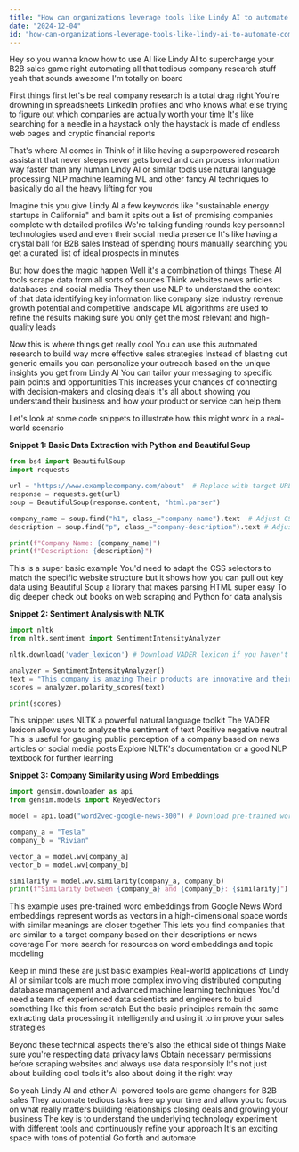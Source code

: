 ```yaml
---
title: "How can organizations leverage tools like Lindy AI to automate company research and improve B2B sales intelligence?"
date: "2024-12-04"
id: "how-can-organizations-leverage-tools-like-lindy-ai-to-automate-company-research-and-improve-b2b-sales-intelligence"
---
```


Hey so you wanna know how to use AI like Lindy AI to supercharge your B2B sales game right automating all that tedious company research stuff yeah that sounds awesome  I'm totally on board

First things first let's be real company research is a total drag right You're drowning in spreadsheets LinkedIn profiles and who knows what else trying to figure out which companies are actually worth your time It's like searching for a needle in a haystack only the haystack is made of endless web pages and cryptic financial reports

That's where AI comes in  Think of it like having a superpowered research assistant that never sleeps never gets bored and can process information way faster than any human  Lindy AI or similar tools use natural language processing NLP machine learning ML and other fancy AI techniques to basically do all the heavy lifting for you

Imagine this you give Lindy AI a few keywords like "sustainable energy startups in California" and bam it spits out a list of promising companies complete with detailed profiles  We're talking funding rounds key personnel technologies used and even their social media presence  It's like having a crystal ball for B2B sales  Instead of spending hours manually searching you get a curated list of ideal prospects in minutes

But how does the magic happen Well it's a combination of things  These AI tools scrape data from all sorts of sources  Think websites news articles databases and social media  They then use NLP to understand the context of that data identifying key information like company size industry revenue growth potential and competitive landscape  ML algorithms are used to refine the results making sure you only get the most relevant and high-quality leads

Now this is where things get really cool  You can use this automated research to build way more effective sales strategies  Instead of blasting out generic emails you can personalize your outreach based on the unique insights you get from Lindy AI  You can tailor your messaging to specific pain points and opportunities  This increases your chances of connecting with decision-makers and closing deals  It's all about showing you understand their business and how your product or service can help them

Let's look at some code snippets to illustrate how this might work in a real-world scenario


**Snippet 1: Basic Data Extraction with Python and Beautiful Soup**

```python
from bs4 import BeautifulSoup
import requests

url = "https://www.examplecompany.com/about"  # Replace with target URL
response = requests.get(url)
soup = BeautifulSoup(response.content, "html.parser")

company_name = soup.find("h1", class_="company-name").text  # Adjust CSS selector as needed
description = soup.find("p", class_="company-description").text # Adjust CSS selector as needed

print(f"Company Name: {company_name}")
print(f"Description: {description}")
```

This is a super basic example  You'd need to adapt the CSS selectors to match the specific website structure but it shows how you can pull out key data using Beautiful Soup a library that makes parsing HTML super easy  To dig deeper  check out books on web scraping and Python for data analysis

**Snippet 2: Sentiment Analysis with NLTK**

```python
import nltk
from nltk.sentiment import SentimentIntensityAnalyzer

nltk.download('vader_lexicon') # Download VADER lexicon if you haven't already

analyzer = SentimentIntensityAnalyzer()
text = "This company is amazing Their products are innovative and their customer service is top-notch"
scores = analyzer.polarity_scores(text)

print(scores)
```

This snippet uses NLTK a powerful natural language toolkit  The VADER lexicon allows you to analyze the sentiment of text  Positive negative neutral  This is useful for gauging public perception of a company based on news articles or social media posts  Explore NLTK's documentation or a good NLP textbook for further learning


**Snippet 3:  Company Similarity using Word Embeddings**

```python
import gensim.downloader as api
from gensim.models import KeyedVectors

model = api.load("word2vec-google-news-300") # Download pre-trained word embeddings

company_a = "Tesla"
company_b = "Rivian"

vector_a = model.wv[company_a]
vector_b = model.wv[company_b]

similarity = model.wv.similarity(company_a, company_b)
print(f"Similarity between {company_a} and {company_b}: {similarity}")
```

This example uses pre-trained word embeddings from Google News  Word embeddings represent words as vectors in a high-dimensional space words with similar meanings are closer together  This lets you find companies that are similar to a target company based on their descriptions or news coverage   For more  search for resources on word embeddings and topic modeling  

Keep in mind these are just basic examples  Real-world applications of Lindy AI or similar tools are much more complex involving distributed computing database management and advanced machine learning techniques  You'd need a team of experienced data scientists and engineers to build something like this from scratch  But the basic principles remain the same extracting data processing it intelligently and using it to improve your sales strategies

Beyond these technical aspects there's also the ethical side of things  Make sure you're respecting data privacy laws  Obtain necessary permissions before scraping websites and always use data responsibly  It's not just about building cool tools it's also about doing it the right way


So yeah  Lindy AI and other AI-powered tools are game changers for B2B sales  They automate tedious tasks free up your time and allow you to focus on what really matters building relationships closing deals and growing your business  The key is to understand the underlying technology experiment with different tools and continuously refine your approach  It's an exciting space with tons of potential  Go forth and automate
